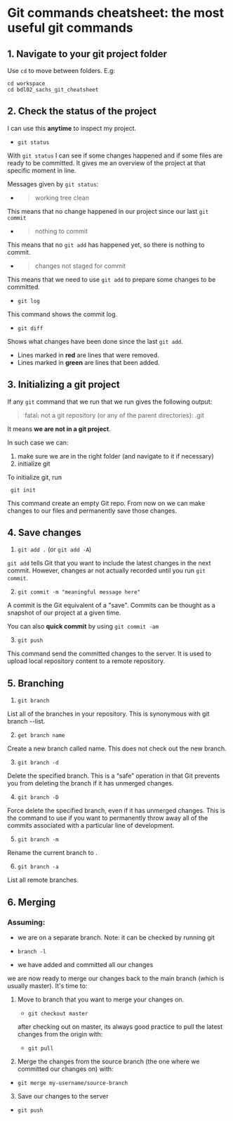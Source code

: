 # Git commands cheatsheet: the most useful git commands

## 1. Navigate to your git project folder


Use `cd` to move between folders. E.g:


```
cd workspace
cd bdl02_sachs_git_cheatsheet
```

## 2. Check the status of the project

I can use this **anytime** to inspect my project.

- `git status` 

With `git status` I can see if some changes happened and if some files are ready to be committed. It gives me an overview of the project at that specific moment in line.

Messages given by `git status`:
- >working tree clean

This means that no change happened in our project since our last `git commit`

- > nothing to commit

This means that no `git add` has happened yet, so there is nothing to commit.

- > changes not staged for commit

This means that we need to use `git add` to prepare some changes to be committed.

- `git log`

This command shows the commit log.

- `git diff`

Shows what changes have been done since the last `git add`.
- Lines marked in **red** are lines that were removed.
- Lines marked in **green** are lines that been added.



## 3. Initializing a git project

If any `git` command that we run that we run gives the following output:

> fatal: not a git repository (or any of the parent directories): .git

It means **we are not in a git project**.

In such case we can:

1. make sure we are in the right folder (and navigate to it if necessary)
2. initialize git

To initialize git, run

```
 git init
```

This command create an empty Git repo.
From now on we can make changes to our files and permanently save those changes.

## 4. Save changes

1. `git add .` (or `git add -A`)

`git add` tells Git that you want to include the latest changes in the next commit. However, changes ar not actually recorded until you run `git commit`.

2. `git commit -m "meaningful message here"`

A commit is the Git equivalent of a "save". Commits can be thought as a snapshot of our project at a given time.

You can also **quick commit** by using `git commit -am`

3. `git push` 

This command send the committed changes to the server. It is used to upload local repository content to a remote repository. 

## 5. Branching

1. `git branch`

List all of the branches in your repository. This is synonymous with git branch --list.

2. `get branch name`

Create a new branch called name. This does not check out the new branch.

3. `git branch -d`

Delete the specified branch. This is a “safe” operation in that Git prevents you from deleting the branch if it has unmerged changes.

4. `git branch -D`

Force delete the specified branch, even if it has unmerged changes. This is the command to use if you want to permanently throw away all of the commits associated with a particular line of development.

5. `git branch -m`

Rename the current branch to .

6. `git branch -a`

List all remote branches. 


## 6. Merging

### Assuming:
- we are on a separate branch. Note: it can be checked by running git 

- `branch -l`

- we have added and committed all our changes

we are now ready to merge our changes back to the main branch (which is usually master). It's time to:

1) Move to branch that you want to merge your changes on.

	- `git checkout master`
	
	after checking out on master, its always good practice to pull the latest changes from the origin with:
	- `git pull`
	
2) Merge the changes from the source branch (the one where we committed our changes on) with:

-	`git merge my-username/source-branch`

3) Save our changes to the server

 - `git push`